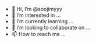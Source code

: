 - 👋 Hi, I’m @soojimyyy
- 👀 I’m interested in ...
- 🌱 I’m currently learning ...
- 💞️ I’m looking to collaborate on ...
- 📫 How to reach me ...

<!---
soojimyyy/soojimyyy is a ✨ special ✨ repository because its `README.md` (this file) appears on your GitHub profile.
You can click the Preview link to take a look at your changes.
--->
